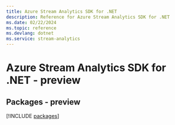 ```yaml
---
title: Azure Stream Analytics SDK for .NET
description: Reference for Azure Stream Analytics SDK for .NET
ms.date: 02/22/2024
ms.topic: reference
ms.devlang: dotnet
ms.service: stream-analytics
---
```

# Azure Stream Analytics SDK for .NET - preview
## Packages - preview
[!INCLUDE [packages](stream-analytics-index.md)]